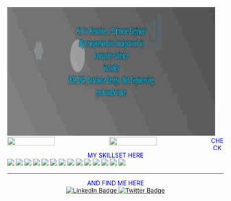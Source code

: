 <!-- <div align="center"> <img width="80%" height="300" src="https://github.com/hermineavagyan/hermineavagyan/raw/main/newRelic.gif" alt="Hi, I'm Hermine 👋/></div>  -->

<div> 
<!-- <img  width="96%" height="300"src="https://github.com/hermineavagyan/hermineavagyan/raw/main/newRelic.gif"/> -->
 <img  width="96%" height="300"src="https://github.com/hermineavagyan/hermineavagyan/raw/main/introText2.gif"/>
 
<img align="left" height = "30%" width = "47%" src="https://github-readme-stats.vercel.app/api?username=hermineavagyan&theme=algolia&show_icons=true"/>
<img align="left" height = "30%" width = "47%" src="https://github-readme-stats.vercel.app/api/top-langs/?username=hermineavagyan&theme=dark&layout=compact"/>
 
<div align="center"><span style ="color:blue">CHECK MY SKILLSET HERE</span></div>
 
<img src ="https://img.shields.io/badge/Java-ED8B00?style=for-the-badge&logo=java&logoColor=white"/>
<img src="https://img.shields.io/badge/node.js-6DA55F?style=for-the-badge&logo=node.js&logoColor=white"/>
<img src="https://img.shields.io/badge/Python-3776AB?style=for-the-badge&logo=python&logoColor=white"/.
<img src="https://img.shields.io/badge/react-%2320232a.svg?style=for-the-badge&logo=react&logoColor=%2361DAFB"/>
<img src="https://img.shields.io/badge/spring-%236DB33F.svg?style=for-the-badge&logo=spring&logoColor=white"/>
<img src= "https://img.shields.io/badge/mysql-%2300f.svg?style=for-the-badge&logo=mysql&logoColor=white"/>
<img src = "https://img.shields.io/badge/MongoDB-%234ea94b.svg?style=for-the-badge&logo=mongodb&logoColor=white"/>
<img src = "https://img.shields.io/badge/Microsoft%20SQL%20Sever-CC2927?style=for-the-badge&logo=microsoft%20sql%20server&logoColor=white"/>
<img src="https://img.shields.io/badge/HTML-239120?style=for-the-badge&logo=html5&logoColor=white"/>
<img src ="https://img.shields.io/badge/CSS-239120?&style=for-the-badge&logo=css3&logoColor=white"/>
<img src="https://img.shields.io/badge/bootstrap-%23563D7C.svg?style=for-the-badge&logo=bootstrap&logoColor=white"/>
<img src="https://img.shields.io/badge/JavaScript-323330?style=for-the-badge&logo=javascript&logoColor=F7DF1E"/>
<img src="https://img.shields.io/badge/flask-%23000.svg?style=for-the-badge&logo=flask&logoColor=white"/>
<img src="https://img.shields.io/badge/MUI-%230081CB.svg?style=for-the-badge&logo=mui&logoColor=white"/>
<img src="https://img.shields.io/badge/Express.js-404D59?style=for-the-badge"/>
</div>

<div id="badges" align="center">

 <hr>
  <div><span style ="color:blue">AND FIND ME HERE</span></div>
 
  <a href="https://www.linkedin.com/in/hermineavagyan/">
    <img src="https://img.shields.io/badge/LinkedIn-blue?style=for-the-badge&logo=linkedin&logoColor=white" alt="LinkedIn Badge"/>
  </a>
 
  <a href="https://twitter.com/hermine_avagyan">
    <img src="https://img.shields.io/badge/Twitter-blue?style=for-the-badge&logo=twitter&logoColor=white" alt="Twitter Badge"/>
  </a>
</div>











